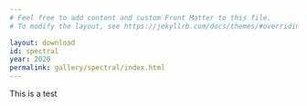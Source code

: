 ```yaml
---
# Feel free to add content and custom Front Matter to this file.
# To modify the layout, see https://jekyllrb.com/docs/themes/#overriding-theme-defaults

layout: download
id: spectral
year: 2020
permalink: gallery/spectral/index.html
---
```


This is a test